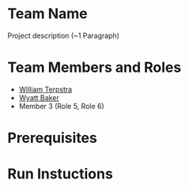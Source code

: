 # Team Name

Project description (~1 Paragraph)

# Team Members and Roles

* [William Terpstra](https://github.com/Watterpstra/CIS350-HW2-Terpstra)
* [Wyatt Baker](https://github.com/shintorez/CIS350-HW2-Baker)
* Member 3 (Role 5, Role 6)

# Prerequisites

# Run Instuctions
